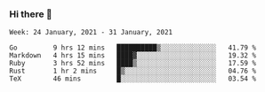 ### Hi there 👋

<!--START_SECTION:waka-->
```text
Week: 24 January, 2021 - 31 January, 2021

Go         9 hrs 12 mins   ██████████▒░░░░░░░░░░░░░░   41.79 % 
Markdown   4 hrs 15 mins   ████▓░░░░░░░░░░░░░░░░░░░░   19.32 % 
Ruby       3 hrs 52 mins   ████▒░░░░░░░░░░░░░░░░░░░░   17.59 % 
Rust       1 hr 2 mins     █▒░░░░░░░░░░░░░░░░░░░░░░░   04.76 % 
TeX        46 mins         █░░░░░░░░░░░░░░░░░░░░░░░░   03.54 % 
```
<!--END_SECTION:waka-->

<!--
**yqmmm/yqmmm** is a ✨ _special_ ✨ repository because its `README.md` (this file) appears on your GitHub profile.

Here are some ideas to get you started:

- 🔭 I’m currently working on ...
- 🌱 I’m currently learning ...
- 👯 I’m looking to collaborate on ...
- 🤔 I’m looking for help with ...
- 💬 Ask me about ...
- 📫 How to reach me: ...
- 😄 Pronouns: ...
- ⚡ Fun fact: ...
-->
